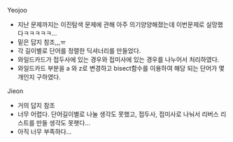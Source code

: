 Yeojoo
- 지난 문제까지는 이진탐색 문제에 관해 아주 의기양양해졌는데 이번문제로 실망했다ㅋㅋㅋㅋㅋ...
- 밑은 답지 참조,,,ㅠ
- 각 길이별로 단어를 정렬한 딕셔너리를 만들었다.
- 와일드카드가 접두사에 있는 경우와 접미사에 있는 경우를 나누어서 처리하였다.
- 와일드카드 부분을 a 와 z로 변경하고 bisect함수를 이용하여 해당 되는 단어가 몇개인지 구하였다.

Jieon
- 거의 답지 참조
- 너무 어렵다. 단어길이별로 나눌 생각도 못했고, 접두사, 접미사로 나눠서 리버스 리스트를 만들 생각도 못햇다...
- 아직 너무 부족하다...